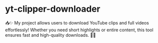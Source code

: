 # yt-clipper-downloader
📥✨ My project allows users to download YouTube clips and full videos effortlessly! Whether you need short highlights or entire content, this tool ensures fast and high-quality downloads. 🎥🚀
